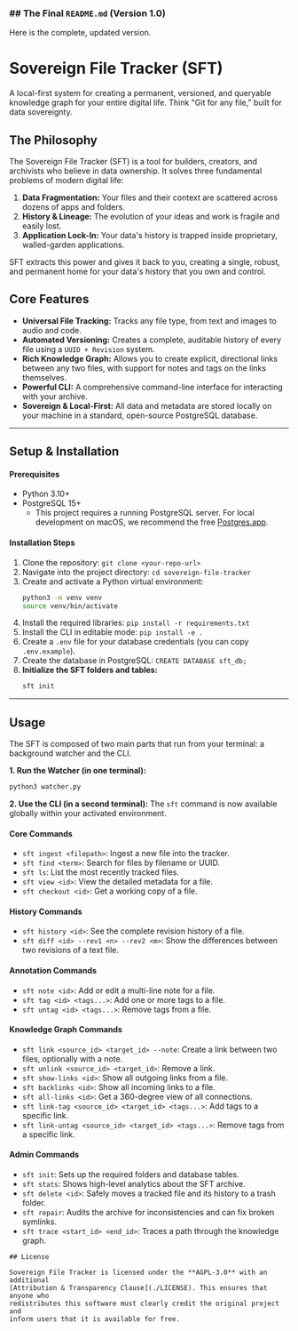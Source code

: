 ### \#\# The Final `README.md` (Version 1.0)

Here is the complete, updated version.

# Sovereign File Tracker (SFT)

A local-first system for creating a permanent, versioned, and queryable knowledge graph for your entire digital life. Think "Git for any file," built for data sovereignty.

## The Philosophy

The Sovereign File Tracker (SFT) is a tool for builders, creators, and archivists who believe in data ownership. It solves three fundamental problems of modern digital life:

1.  **Data Fragmentation:** Your files and their context are scattered across dozens of apps and folders.
2.  **History & Lineage:** The evolution of your ideas and work is fragile and easily lost.
3.  **Application Lock-In:** Your data's history is trapped inside proprietary, walled-garden applications.

SFT extracts this power and gives it back to you, creating a single, robust, and permanent home for your data's history that you own and control.

## Core Features

  * **Universal File Tracking:** Tracks any file type, from text and images to audio and code.
  * **Automated Versioning:** Creates a complete, auditable history of every file using a `UUID + Revision` system.
  * **Rich Knowledge Graph:** Allows you to create explicit, directional links between any two files, with support for notes and tags on the links themselves.
  * **Powerful CLI:** A comprehensive command-line interface for interacting with your archive.
  * **Sovereign & Local-First:** All data and metadata are stored locally on your machine in a standard, open-source PostgreSQL database.

-----

## Setup & Installation

#### Prerequisites

  * Python 3.10+
  * PostgreSQL 15+
      * This project requires a running PostgreSQL server. For local development on macOS, we recommend the free [Postgres.app](https://postgresapp.com/).

#### Installation Steps

1.  Clone the repository: `git clone <your-repo-url>`
2.  Navigate into the project directory: `cd sovereign-file-tracker`
3.  Create and activate a Python virtual environment:
    ```bash
    python3 -m venv venv
    source venv/bin/activate
    ```
4.  Install the required libraries: `pip install -r requirements.txt`
5.  Install the CLI in editable mode: `pip install -e .`
6.  Create a `.env` file for your database credentials (you can copy `.env.example`).
7.  Create the database in PostgreSQL: `CREATE DATABASE sft_db;`
8.  **Initialize the SFT folders and tables:**
    ```bash
    sft init
    ```

-----

## Usage

The SFT is composed of two main parts that run from your terminal: a background watcher and the CLI.

**1. Run the Watcher (in one terminal):**

```bash
python3 watcher.py
```

**2. Use the CLI (in a second terminal):**
The `sft` command is now available globally within your activated environment.

#### Core Commands

  * `sft ingest <filepath>`: Ingest a new file into the tracker.
  * `sft find <term>`: Search for files by filename or UUID.
  * `sft ls`: List the most recently tracked files.
  * `sft view <id>`: View the detailed metadata for a file.
  * `sft checkout <id>`: Get a working copy of a file.

#### History Commands

  * `sft history <id>`: See the complete revision history of a file.
  * `sft diff <id> --rev1 <n> --rev2 <m>`: Show the differences between two revisions of a text file.

#### Annotation Commands

  * `sft note <id>`: Add or edit a multi-line note for a file.
  * `sft tag <id> <tags...>`: Add one or more tags to a file.
  * `sft untag <id> <tags...>`: Remove tags from a file.

#### Knowledge Graph Commands

  * `sft link <source_id> <target_id> --note`: Create a link between two files, optionally with a note.
  * `sft unlink <source_id> <target_id>`: Remove a link.
  * `sft show-links <id>`: Show all outgoing links from a file.
  * `sft backlinks <id>`: Show all incoming links to a file.
  * `sft all-links <id>`: Get a 360-degree view of all connections.
  * `sft link-tag <source_id> <target_id> <tags...>`: Add tags to a specific link.
  * `sft link-untag <source_id> <target_id> <tags...>`: Remove tags from a specific link.

#### Admin Commands

  * `sft init`: Sets up the required folders and database tables.
  * `sft stats`: Shows high-level analytics about the SFT archive.
  * `sft delete <id>`: Safely moves a tracked file and its history to a trash folder.
  * `sft repair`: Audits the archive for inconsistencies and can fix broken symlinks.
  * `sft trace <start_id> <end_id>`: Traces a path through the knowledge graph.


```
## License

Sovereign File Tracker is licensed under the **AGPL-3.0** with an additional
[Attribution & Transparency Clause](./LICENSE). This ensures that anyone who
redistributes this software must clearly credit the original project and
inform users that it is available for free.
